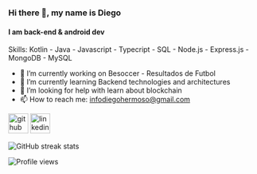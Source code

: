 ### Hi there 👋, my name is Diego
#### I am back-end & android dev

Skills: Kotlin - Java - Javascript - Typecript - SQL - Node.js - Express.js - MongoDB - MySQL 

- 🔭 I’m currently working on Besoccer - Resultados de Futbol 
- 🌱 I’m currently learning Backend technologies and architectures 
- 🤔 I’m looking for help with learn about blockchain 
- 📫 How to reach me: infodiegohermoso@gmail.com 


[<img src='https://cdn.jsdelivr.net/npm/simple-icons@3.0.1/icons/github.svg' alt='github' height='40'>](https://github.com/Granahh)  [<img src='https://cdn.jsdelivr.net/npm/simple-icons@3.0.1/icons/linkedin.svg' alt='linkedin' height='40'>](https://www.linkedin.com/in/https://www.linkedin.com/in/diego-hermoso-mourinov-232099167//)  

![GitHub streak stats](https://github-readme-streak-stats.herokuapp.com/?user=Granahh)  

![Profile views](https://gpvc.arturio.dev/Granahh)  
